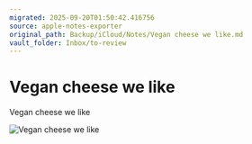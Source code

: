 ```yaml
---
migrated: 2025-09-20T01:50:42.416756
source: apple-notes-exporter
original_path: Backup/iCloud/Notes/Vegan cheese we like.md
vault_folder: Inbox/to-review
---
```

# Vegan cheese we like

Vegan cheese we like 

![Vegan cheese we like](images/Vegan%20cheese%20we%20like.jpeg)

